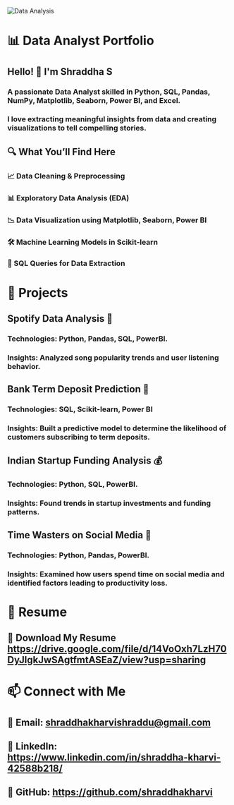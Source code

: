 ![Data Analysis](https://your-image-url.com/image.png)

# 📊 Data Analyst Portfolio

## Hello! 👋 I'm Shraddha S 

### A passionate Data Analyst skilled in Python, SQL, Pandas, NumPy, Matplotlib, Seaborn, Power BI, and Excel.
### I love extracting meaningful insights from data and creating visualizations to tell compelling stories.

## 🔍 What You’ll Find Here

### 📈 Data Cleaning & Preprocessing
###  📊 Exploratory Data Analysis (EDA)
###  📉 Data Visualization using Matplotlib, Seaborn, Power BI
###  🛠️ Machine Learning Models in Scikit-learn
###  📌 SQL Queries for Data Extraction

# 🚀 Projects

## Spotify Data Analysis 🎵
### Technologies: Python, Pandas, SQL, PowerBI.
### Insights: Analyzed song popularity trends and user listening behavior.

## Bank Term Deposit Prediction 🏦
### Technologies: SQL, Scikit-learn, Power BI
### Insights: Built a predictive model to determine the likelihood of customers subscribing to term deposits.

## Indian Startup Funding Analysis 💰
### Technologies: Python, SQL, PowerBI.
### Insights: Found trends in startup investments and funding patterns.

## Time Wasters on Social Media 📱
### Technologies: Python, Pandas, PowerBI.
### Insights: Examined how users spend time on social media and identified factors leading to productivity loss.

# 📄 Resume
## 📜 Download My Resume  https://drive.google.com/file/d/14VoOxh7LzH70DyJlgkJwSAgtfmtASEaZ/view?usp=sharing
# 📫 Connect with Me

## 📧 Email: shraddhakharvishraddu@gmail.com

## 💼 LinkedIn: https://www.linkedin.com/in/shraddha-kharvi-42588b218/

## 🐍 GitHub: https://github.com/shraddhakharvi

